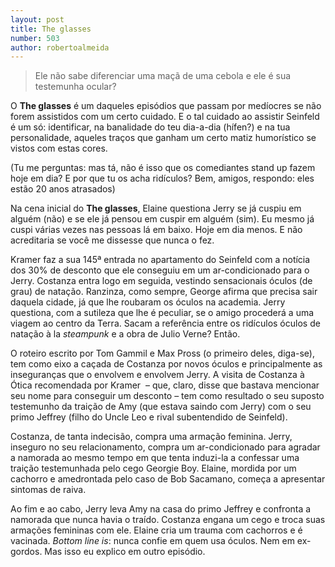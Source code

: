 ```yaml
---
layout: post
title: The glasses
number: 503
author: robertoalmeida
---
```


> Ele não sabe diferenciar uma maçã de uma cebola e ele é sua testemunha ocular?

O **The glasses** é um daqueles episódios que passam por medíocres se não forem assistidos com um certo cuidado. E o tal cuidado ao assistir Seinfeld é um só: identificar, na banalidade do teu dia-a-dia (hífen?) e na tua personalidade, aqueles traços que ganham um certo matiz humorístico se vistos com estas cores.

(Tu me perguntas: mas tá, não é isso que os comediantes stand up fazem hoje em dia? E por que tu os acha ridículos? Bem, amigos, respondo: eles estão 20 anos atrasados)

Na cena inicial do **The glasses**, Elaine questiona Jerry se já cuspiu em alguém (não) e se ele já pensou em cuspir em alguém (sim). Eu mesmo já cuspi várias vezes nas pessoas lá em baixo. Hoje em dia menos. E não acreditaria se você me dissesse que nunca o fez.

Kramer faz a sua 145ª entrada no apartamento do Seinfeld com a notícia dos 30% de desconto que ele conseguiu em um ar-condicionado para o Jerry. Costanza entra logo em seguida, vestindo sensacionais óculos (de grau) de natação. Ranzinza, como sempre, George afirma que precisa sair daquela cidade, já que lhe roubaram os óculos na academia. Jerry questiona, com a sutileza que lhe é peculiar, se o amigo procederá a uma viagem ao centro da Terra. Sacam a referência entre os ridículos óculos de natação à la *steampunk* e a obra de Julio Verne? Então.

O roteiro escrito por Tom Gammil e Max Pross (o primeiro deles, diga-se), tem como eixo a caçada de Costanza por novos óculos e principalmente as inseguranças que o envolvem e envolvem Jerry. A visita de Costanza à Ótica recomendada por Kramer  – que, claro, disse que bastava mencionar seu nome para conseguir um desconto – tem como resultado o seu suposto testemunho da traição de Amy (que estava saindo com Jerry) com o seu primo Jeffrey (filho do Uncle Leo e rival subentendido de Seinfeld).

Costanza, de tanta indecisão, compra uma armação feminina. Jerry, inseguro no seu relacionamento, compra um ar-condicionado para agradar a namorada ao mesmo tempo em que tenta induzi-la a confessar uma traição testemunhada pelo cego Georgie Boy. Elaine, mordida por um cachorro e amedrontada pelo caso de Bob Sacamano, começa a apresentar sintomas de raiva.

Ao fim e ao cabo, Jerry leva Amy na casa do primo Jeffrey e confronta a namorada que nunca havia o traído. Costanza engana um cego e troca suas armações femininas com ele. Elaine cria um trauma com cachorros e é vacinada. *Bottom line is*: nunca confie em quem usa óculos. Nem em ex-gordos. Mas isso eu explico em outro episódio.